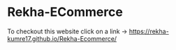 # Rekha-ECommerce
To checkout this website click on a link -> https://rekha-kumre17.github.io/Rekha-Ecommerce/
